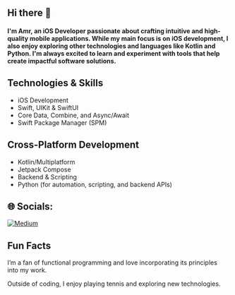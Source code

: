 ## Hi there 👋 
#### I'm Amr, an iOS Developer passionate about crafting intuitive and high-quality mobile applications. While my main focus is on iOS development, I also enjoy exploring other technologies and languages like Kotlin and Python. I'm always excited to learn and experiment with tools that help create impactful software solutions.

## Technologies & Skills

* iOS Development
* Swift, UIKit & SwiftUI
* Core Data, Combine, and Async/Await
* Swift Package Manager (SPM)

## Cross-Platform Development

* Kotlin/Multiplatform
* Jetpack Compose
* Backend & Scripting
* Python (for automation, scripting, and backend APIs)

## 🌐 Socials:
[![Medium](https://img.shields.io/badge/Medium-12100E?logo=medium&logoColor=white)](https://medium.com/@amr.raafat.89) 

<!-- Proudly created with GPRM ( https://gprm.itsvg.in ) -->

## Fun Facts

I’m a fan of functional programming and love incorporating its principles into my work.

Outside of coding, I enjoy playing tennis and exploring new technologies.
